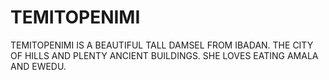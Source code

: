 # TEMITOPENIMI
TEMITOPENIMI IS A BEAUTIFUL TALL DAMSEL FROM IBADAN. THE CITY OF HILLS AND PLENTY ANCIENT BUILDINGS. SHE LOVES EATING AMALA AND EWEDU.

